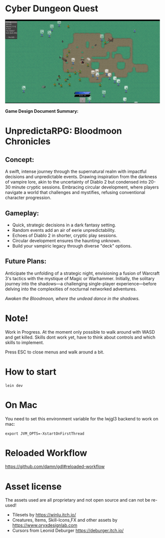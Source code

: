 # Cyber Dungeon Quest

<img src="screenshot.png">

**Game Design Document Summary:**

# UnpredictaRPG: Bloodmoon Chronicles

## Concept:
A swift, intense journey through the supernatural realm with impactful decisions and unpredictable events. Drawing inspiration from the darkness of vampire lore, akin to the uncertainty of Diablo 2 but condensed into 20-30 minute cryptic sessions. Embracing circular development, where players navigate a world that challenges and mystifies, refusing conventional character progression.

## Gameplay:
- Quick, strategic decisions in a dark fantasy setting.
- Random events add an air of eerie unpredictability.
- Echoes of Diablo 2 in shorter, cryptic play sessions.
- Circular development ensures the haunting unknown.
- Build your vampiric legacy through diverse "deck" options.

## Future Plans:
Anticipate the unfolding of a strategic night, envisioning a fusion of Warcraft 3's tactics with the mystique of Magic or Warhammer. Initially, the solitary journey into the shadows—a challenging single-player experience—before delving into the complexities of nocturnal networked adventures.

*Awaken the Bloodmoon, where the undead dance in the shadows.*

# Note!

Work in Progress. At the moment only possible to walk around with WASD and get killed.
Skills dont work yet, have to think about controls and which skills to implement.

Press ESC to close menus and walk around a bit.

# How to start

```
lein dev
```

# On Mac

You need to set this environment variable for the lwjgl3 backend to work on mac:

```
export JVM_OPTS=-XstartOnFirstThread
```

# Reloaded Workflow

https://github.com/damn/gdl#reloaded-workflow

# Asset license

The assets used are all proprietary and not open source and can not be re-used!

* Tilesets by https://winlu.itch.io/
* Creatures, Items, Skill-Icons,FX and other assets by https://www.oryxdesignlab.com
* Cursors from Leonid Deburger https://deburger.itch.io/

